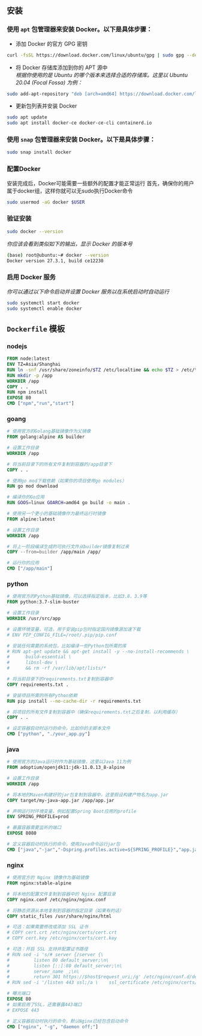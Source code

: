 ## 安装
### 使用 `apt` 包管理器来安装 Docker。以下是具体步骤：
- 添加 Docker 的官方 GPG 密钥
```bash
curl -fsSL https://download.docker.com/linux/ubuntu/gpg | sudo gpg --dearmour -o /etc/apt/trusted.gpg.d/docker.gpg
```

- 将 Docker 存储库添加到你的 APT 源中  
  _根据你使用的是 Ubuntu 的哪个版本来选择合适的存储库。这里以 Ubuntu 20.04 (Focal Fossa) 为例：_

```bash
sudo add-apt-repository "deb [arch=amd64] https://download.docker.com/linux/ubuntu $(lsb_release -cs) stable"
```

- 更新包列表并安装 Docker
```bash
sudo apt update
sudo apt install docker-ce docker-ce-cli containerd.io
```
### 使用 `snap` 包管理器来安装 Docker。以下是具体步骤：
```bash
sudo snap install docker
```

### 配置Docker
安装完成后，Docker可能需要一些额外的配置才能正常运行
首先，确保你的用户属于docker组，这样你就可以无sudo执行Docker命令
```bash
sudo usermod -aG docker $USER
```

### 验证安装
```bash
sudo docker --version
```
_你应该会看到类似如下的输出，显示 Docker 的版本号_
```bash
(base) root@ubuntu:~# docker --version
Docker version 27.3.1, build ce12230
```
### 启用 Docker 服务  
_你可以通过以下命令启动并设置 Docker 服务以在系统启动时自动运行_
```bash
sudo systemctl start docker
sudo systemctl enable docker
```

## `Dockerfile` 模板
### nodejs
```Dockerfile
FROM node:latest
ENV TZ=Asia/Shanghai
RUN ln -snf /usr/share/zoneinfo/$TZ /etc/localtime && echo $TZ > /etc/timezone
RUN mkdir -p /app
WORKDIR /app
COPY . .
RUN npm install
EXPOSE 80
CMD ["npm","run","start"]
```
### goang
```Dockerfile
# 使用官方的Golang基础镜像作为父镜像
FROM golang:alpine AS builder

# 设置工作目录
WORKDIR /app

# 将当前目录下的所有文件复制到容器的/app目录下
COPY . .

# 使用go mod下载依赖（如果你的项目使用go modules）
RUN go mod download

# 编译你的Go应用
RUN GOOS=linux GOARCH=amd64 go build -o main .

# 使用另一个更小的基础镜像作为最终运行时镜像
FROM alpine:latest

# 设置工作目录
WORKDIR /app

# 将上一阶段编译生成的可执行文件从builder镜像复制过来
COPY --from=builder /app/main /app/

# 运行你的应用
CMD ["/app/main"]
```
### python
```Dockerfile
# 使用官方的Python基础镜像，可以选择指定版本，比如3.8、3.9等
FROM python:3.7-slim-buster

# 设置工作目录
WORKDIR /usr/src/app

# 设置环境变量，可选，用于安装pip包时指定国内镜像源加速下载
# ENV PIP_CONFIG_FILE=/root/.pip/pip.conf

# 安装任何需要的系统包，比如编译一些Python包所需的库
# RUN apt-get update && apt-get install -y --no-install-recommends \
#      build-essential \
#      libssl-dev \
#      && rm -rf /var/lib/apt/lists/*

# 将当前目录下的requirements.txt复制到容器中
COPY requirements.txt .

# 安装项目所需的所有Python依赖
RUN pip install --no-cache-dir -r requirements.txt

# 将项目的所有文件复制到容器中（确保requirements.txt之后复制，以利用缓存）
COPY . .

# 设定容器启动时运行的命令，比如你的主脚本文件
CMD ["python", "./your_app.py"]
```
### java
```Dockerfile
# 使用官方的Java运行时作为基础镜像，这里以Java 11为例
FROM adoptium/openjdk11:jdk-11.0.13_8-alpine

# 设置工作目录
WORKDIR /app

# 将本地的Maven构建好的jar包复制到容器中，这里假设构建产物名为app.jar
COPY target/my-java-app.jar /app/app.jar

# 声明运行时环境变量，例如配置Spring Boot应用的profile
ENV SPRING_PROFILE=prod

# 暴露容器需要监听的端口
EXPOSE 8080

# 定义容器启动时执行的命令，使用Java命令运行jar包
CMD ["java","-jar","-Dspring.profiles.active=${SPRING_PROFILE}","app.jar"]
```
### nginx
```Dockerfile
# 使用官方的 Nginx 镜像作为基础镜像
FROM nginx:stable-alpine

# 将本地的配置文件复制到容器中的 Nginx 配置目录
COPY nginx.conf /etc/nginx/nginx.conf

# 将静态资源从本地复制到容器的指定目录（如果有的话）
COPY static_files /usr/share/nginx/html

# 可选：如果需要修改或添加 SSL 证书
# COPY cert.crt /etc/nginx/certs/cert.crt
# COPY cert.key /etc/nginx/certs/cert.key

# 可选：开启 SSL 支持并配置证书路径
# RUN sed -i 's/# server {/server {\
#         listen 80 default_server;\n\
#         listen [::]:80 default_server;\n\
#         server_name _;\n\
#         return 301 https://$host$request_uri;/g' /etc/nginx/conf.d/default.conf
# RUN sed -i '/listen 443 ssl;/a \    ssl_certificate /etc/nginx/certs/cert.crt;\n    ssl_certificate_key /etc/nginx/certs/cert.key;' /etc/nginx/conf.d/default.conf

# 曝光端口
EXPOSE 80
# 如果启用了SSL，还需暴露443端口
# EXPOSE 443

# 定义容器启动时执行的命令，默认Nginx已经包含启动命令
CMD ["nginx", "-g", "daemon off;"]
```